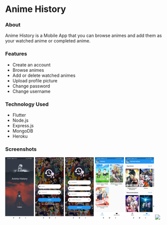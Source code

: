 # Anime History
 
### About
Anime History is a Mobile App that you can browse animes and add them as your watched anime or completed anime.

### Features
- Create an account
- Browse animes
- Add or delete watched animes
- Upload profile picture
- Change password
- Change username

### Technology Used
- Flutter
- Node.js
- Express.js
- MongoDB
- Heroku

### Screenshots
<img src="https://github.com/TcBello/Anime-History/blob/main/screenshot/sc_1.jpg" height="200">
<img src="https://github.com/TcBello/Anime-History/blob/main/screenshot/sc_2.jpg" height="200">
<img src="https://github.com/TcBello/Anime-History/blob/main/screenshot/sc_3.jpg" height="200">
<img src="https://github.com/TcBello/Anime-History/blob/main/screenshot/sc_4.jpg" height="200">
<img src="https://github.com/TcBello/Anime-History/blob/main/screenshot/sc_5.jpg" height="200">
<img src="https://github.com/TcBello/Anime-History/blob/main/screenshot/sc_6.jpgs" height="200">